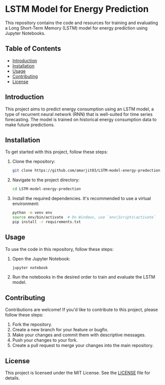 # LSTM Model for Energy Prediction

This repository contains the code and resources for training and evaluating a Long Short-Term Memory (LSTM) model for energy prediction using Jupyter Notebooks.

## Table of Contents
- [Introduction](#introduction)
- [Installation](#installation)
- [Usage](#usage)
- [Contributing](#contributing)
- [License](#license)

## Introduction
This project aims to predict energy consumption using an LSTM model, a type of recurrent neural network (RNN) that is well-suited for time series forecasting. The model is trained on historical energy consumption data to make future predictions.

## Installation
To get started with this project, follow these steps:

1. Clone the repository:
    ```bash
    git clone https://github.com/amarjit03/LSTM-model-energy-predection.git
    ```

2. Navigate to the project directory:
    ```bash
    cd LSTM-model-energy-predection
    ```

3. Install the required dependencies. It's recommended to use a virtual environment:
    ```bash
    python -m venv env
    source env/bin/activate  # On Windows, use `env\Scripts\activate`
    pip install -r requirements.txt
    ```

## Usage
To use the code in this repository, follow these steps:

1. Open the Jupyter Notebook:
    ```bash
    jupyter notebook
    ```

2. Run the notebooks in the desired order to train and evaluate the LSTM model.

## Contributing
Contributions are welcome! If you'd like to contribute to this project, please follow these steps:

1. Fork the repository.
2. Create a new branch for your feature or bugfix.
3. Make your changes and commit them with descriptive messages.
4. Push your changes to your fork.
5. Create a pull request to merge your changes into the main repository.

## License
This project is licensed under the MIT License. See the [LICENSE](LICENSE) file for details.
